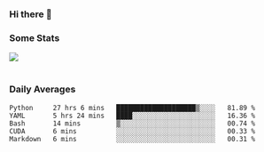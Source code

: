 ### Hi there 👋

<!--
**haruishi43/haruishi43** is a ✨ _special_ ✨ repository because its `README.md` (this file) appears on your GitHub profile.

Here are some ideas to get you started:

- 🔭 I’m currently working on ...
- 🌱 I’m currently learning ...
- 👯 I’m looking to collaborate on ...
- 🤔 I’m looking for help with ...
- 💬 Ask me about ...
- 📫 How to reach me: ...
- 😄 Pronouns: ...
- ⚡ Fun fact: ...
-->

### Some Stats
<div>
  <img align="center" src="https://github-readme-stats.vercel.app/api?username=haruishi43&count_private=true&show_icons=true" />
</div>

</br>

### Daily Averages

<!--START_SECTION:waka-->
```text
Python     27 hrs 6 mins   ████████████████████▒░░░░   81.89 % 
YAML       5 hrs 24 mins   ████░░░░░░░░░░░░░░░░░░░░░   16.36 % 
Bash       14 mins         ▒░░░░░░░░░░░░░░░░░░░░░░░░   00.74 % 
CUDA       6 mins          ░░░░░░░░░░░░░░░░░░░░░░░░░   00.33 % 
Markdown   6 mins          ░░░░░░░░░░░░░░░░░░░░░░░░░   00.31 % 
```
<!--END_SECTION:waka-->
